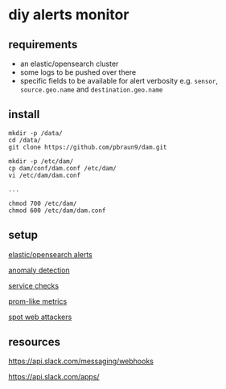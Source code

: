 # diy alerts monitor

## requirements

- an elastic/opensearch cluster
- some logs to be pushed over there
- specific fields to be available for alert verbosity e.g. `sensor`, `source.geo.name` and `destination.geo.name`

## install

	mkdir -p /data/
	cd /data/
	git clone https://github.com/pbraun9/dam.git

    mkdir -p /etc/dam/
	cp dam/conf/dam.conf /etc/dam/
	vi /etc/dam/dam.conf

	...

    chmod 700 /etc/dam/
	chmod 600 /etc/dam/dam.conf

## setup

[elastic/opensearch alerts](alerts/README.md)

[anomaly detection](detectors/README.md)

[service checks](services/README.md)

[prom-like metrics](vmetrics/README.md)

[spot web attackers](web-attackers/README.md)

## resources

https://api.slack.com/messaging/webhooks

https://api.slack.com/apps/

